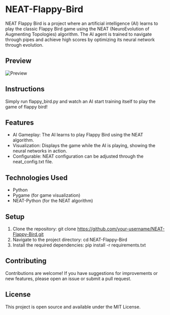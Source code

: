 # NEAT-Flappy-Bird
NEAT Flappy Bird is a project where an artificial intelligence (AI) learns to play the classic Flappy Bird game using the NEAT (NeuroEvolution of Augmenting Topologies) algorithm. The AI agent is trained to navigate through pipes and achieve high scores by optimizing its neural network through evolution.

## Preview
![Preview](https://github.com/user-attachments/assets/5ccaa563-6061-4289-8181-619dee5ff26b)

## Instructions
Simply run flappy_bird.py and watch an AI start training itself to play the game of flappy bird!

## Features
- AI Gameplay: The AI learns to play Flappy Bird using the NEAT algorithm.
- Visualization: Displays the game while the AI is playing, showing the neural networks in action.
- Configurable: NEAT configuration can be adjusted through the neat_config.txt file.

## Technologies Used
- Python
- Pygame (for game visualization)
- NEAT-Python (for the NEAT algorithm)

## Setup
1. Clone the repository: git clone https://github.com/your-username/NEAT-Flappy-Bird.git
2. Navigate to the project directory: cd NEAT-Flappy-Bird
3. Install the required dependencies: pip install -r requirements.txt

## Contributing
Contributions are welcome! If you have suggestions for improvements or new features, please open an issue or submit a pull request.

## License
This project is open source and available under the MIT License.
